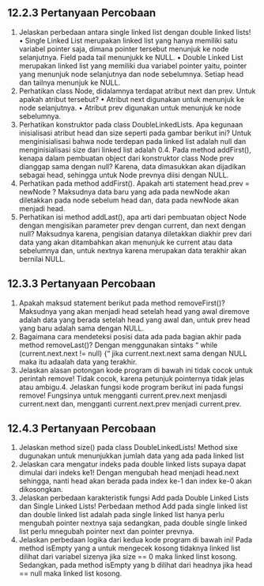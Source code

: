 ## 12.2.3 Pertanyaan Percobaan
1. Jelaskan perbedaan antara single linked list dengan double linked lists!
• Single Linked List merupakan linked list yang hanya memiliki satu variabel
pointer saja, dimana pointer tersebut menunjuk ke node selanjutnya. Field
pada tail menunjukk ke NULL.
• Double Linked List merupakan linked list yang memiliki dua variabel
pointer yaitu, pointer yang menunjuk node selanjutnya dan node sebelumnya.
Setiap head dan tailnya menunjuk ke NULL.
2. Perhatikan class Node, didalamnya terdapat atribut next dan prev. Untuk
apakah atribut tersebut?
• Atribut next digunakan untuk menunjuk ke node selanjutnya.
• Atribut prev digunakan untuk menunjuk ke node sebelumnya.
3. Perhatikan konstruktor pada class DoubleLinkedLists. Apa kegunaan
inisialisasi atribut head dan size seperti pada gambar berikut ini?
Untuk menginisialisasi bahwa node terdepan pada linked list adalah null dan
menginisialisasi size dari linked list adalah 0.4. Pada method addFirst(), kenapa dalam pembuatan object dari konstruktor
class Node prev dianggap sama dengan null?
Karena, data dimasukkan akan dijadikan sebagai head, sehingga untuk Node
prevnya diisi dengan NULL.
5. Perhatikan pada method addFirst(). Apakah arti statement head.prev =
newNode ?
Maksudnya data baru yang ada pada newNode akan diletakkan pada node
sebelum head dan, data pada newNode akan menjadi head.
6. Perhatikan isi method addLast(), apa arti dari pembuatan object Node
dengan mengisikan parameter prev dengan current, dan next dengan null?
Maksudnya karena, pengisian datanya diletakkan diakhir prev dari data yang
akan ditambahkan akan menunjuk ke current atau data sebelumnya dan, untuk
nextnya karena merupakan data terakhir akan bernilai NULL.

## 12.3.3 Pertanyaan Percobaan
1. Apakah maksud statement berikut pada method removeFirst()?
Maksudnya yang akan menjadi head setelah head yang awal diremove adalah
data yang berada setelah head yang awal dan, untuk prev head yang baru adalah
sama dengan NULL.
2. Bagaimana cara mendeteksi posisi data ada pada bagian akhir pada method
removeLast()?
Dengan menggunakan sintaks “ while (current.next.next != null)
{“ jika current.next.next sama dengan NULL maka itu adaalah data yang
terakhir.
3. Jelaskan alasan potongan kode program di bawah ini tidak cocok untuk
perintah remove!
Tidak cocok, karena petunjuk pointernya tidak jelas atau ambigu.4. Jelaskan fungsi kode program berikut ini pada fungsi remove!
Fungsinya untuk mengganti current.prev.next menjasdi current.next dan,
mengganti current.next.prev menjadi current.prev.

## 12.4.3 Pertanyaan Percobaan
1. Jelaskan method size() pada class DoubleLinkedLists!
Method sixe dugunakan untuk menunjukkan jumlah data yang ada pada linked
list
2. Jelaskan cara mengatur indeks pada double linked lists supaya dapat
dimulai dari indeks ke1!
Dengan mengubah head menjadi head.next sehingga, nanti head akan berada
pada index ke-1 dan index ke-0 akan dikosongkan.
3. Jelaskan perbedaan karakteristik fungsi Add pada Double Linked Lists
dan Single Linked Lists!
Perbedaan method Add pada single linked list dan double linked list adalah pada
single linked list hanya perlu mengubah pointer nextnya saja sedangkan, pada
double single linked list perlu mnegubah pointer next dan pointer prevnya.
4. Jelaskan perbedaan logika dari kedua kode program di bawah ini!
Pada method isEmpty yang a untuk mengecek kosong tidaknya linked list dilihat
dari variabel sizenya jika size == 0 maka linked linst kosong. Sedangkan, pada
method isEmpty yang b dilihat dari headnya jika head == null maka linked list
kosong.
